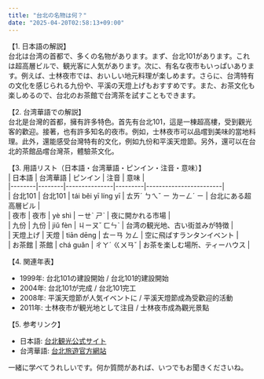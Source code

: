 ```yaml
---
title: "台北の名物は何？"
date: "2025-04-20T02:58:13+09:00"
---
```


【1. 日本語の解説】  
台北は台湾の首都で、多くの名物があります。まず、台北101があります。これは超高層ビルで、観光客に人気があります。次に、有名な夜市もいっぱいあります。例えば、士林夜市では、おいしい地元料理が楽しめます。さらに、台湾特有の文化を感じられる九份や、平溪の天燈上げもおすすめです。また、お茶文化も楽しめるので、台北のお茶館で台湾茶を試すこともできます。

【2. 台湾華語での解説】  
台北是台灣的首都，擁有許多特色。首先有台北101，這是一棟超高樓，受到觀光客的歡迎。接著，也有許多知名的夜市。例如，士林夜市可以品嚐到美味的當地料理。此外，還能感受台灣特有的文化，例如九份和平溪天燈節。另外，還可以在台北的茶館品嚐台灣茶，體驗茶文化。

【3. 用語リスト（日本語・台湾華語・ピンイン・注音・意味）】  
| 日本語    | 台湾華語   | ピンイン         | 注音       | 意味                     |  
|--------|--------|---------------|---------|------------------------|  
| 台北101 | 台北101 | tái běi yī líng yī | ㄊㄞˊ ㄅㄟˇ ㄧ ㄌㄧㄥˊ ㄧ | 台北にある超高層ビル       |  
| 夜市     | 夜市     | yè shì         | ㄧㄝˋ ㄕˋ   | 夜に開かれる市場         |  
| 九份     | 九份     | jiǔ fèn        | ㄐㄧㄡˇ ㄈㄣˋ | 台湾の観光地、古い街並みが特徴  |  
| 天燈上げ | 天燈     | tiān dēng      | ㄊㄧㄢ ㄉㄥ   | 空に飛ばすランタンイベント     |  
| お茶館   | 茶館     | chá guǎn       | ㄔㄚˊ ㄍㄨㄢˇ | お茶を楽しむ場所、ティーハウス  |  

【4. 関連年表】  
- 1999年: 台北101の建設開始 / 台北101的建設開始  
- 2004年: 台北101が完成 / 台北101完工  
- 2008年: 平溪天燈節が人気イベントに / 平溪天燈節成為受歡迎的活動  
- 2011年: 士林夜市が観光地として注目 / 士林夜市成為觀光景點  

【5. 参考リンク】  
- 日本語: [台北観光公式サイト](https://www.travel.taipei/ja)  
- 台湾華語: [台北旅遊官方網站](https://www.travel.taipei/zh-tw)  

一緒に学べてうれしいです。何か質問があれば、いつでもお聞きくださいね。